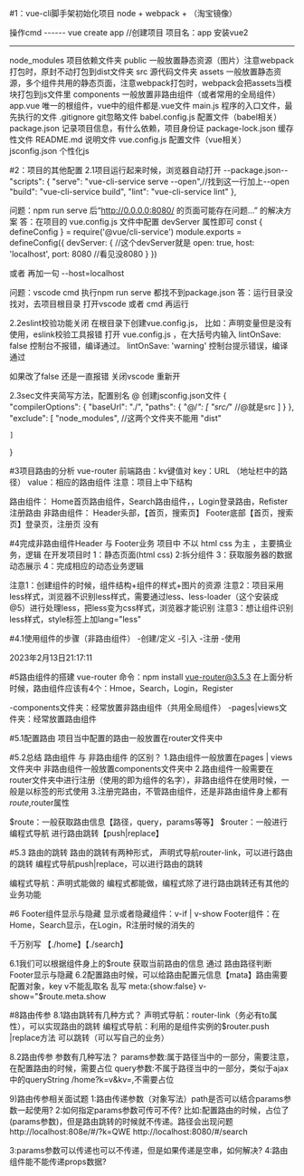 #1：vue-cli脚手架初始化项目
node + webpack + （淘宝镜像）

操作cmd ------ vue create app  //创建项目 项目名：app
安装vue2

----------------------------------------------------

node_modules            项目依赖文件夹
public                  一般放置静态资源（图片）注意webpack打包时，原封不动打包到dist文件夹
src                     源代码文件夹
    assets              一般放置静态资源，多个组件共用的静态页面，注意webpack打包时，webpack会把assets当模块打包到js文件里
    components          一般放置非路由组件（或者常用的全局组件）
    app.vue             唯一的根组件，vue中的组件都是.vue文件
    main.js             程序的入口文件，最先执行的文件
.gitignore              git忽略文件
babel.config.js         配置文件（babel相关）
package.json            记录项目信息，有什么依赖，项目身份证
package-lock.json       缓存性文件
README.md               说明文件
vue.config.js           配置文件（vue相关）
jsconfig.json           个性化js


#2：项目的其他配置
2.1项目运行起来时候，浏览器自动打开
--package.json--
  "scripts": {
    "serve": "vue-cli-service serve --open",//找到这一行加上--open
    "build": "vue-cli-service build",
    "lint": "vue-cli-service lint"
  },

问题：npm run serve  后“http://0.0.0.0:8080/ 的页面可能存在问题...” 的解决方案
答：在项目的 vue.config.js 文件中配置 devServer 属性即可
const { defineConfig } = require('@vue/cli-service')
module.exports = defineConfig({
  devServer: {                            //这个devServer就是
    open: true,
    host: 'localhost',
    port: 8080                            //看见没8080 
  }
})

或者 再加一句          --host=localhost



问题：vscode cmd 执行npm run serve 都找不到package.json
答：运行目录没找对，去项目根目录 打开vscode 或者 cmd 再运行

2.2eslint校验功能关闭
在根目录下创建vue.config.js，
比如：声明变量但是没有使用，eslink校验工具报错
打开 vue.config.js ，在大括号内输入
lintOnSave: false 控制台不报错，编译通过。
lintOnSave: 'warning' 控制台提示错误，编译通过

如果改了false 还是一直报错  关闭vscode  重新开 


2.3sec文件夹简写方法，配置别名 @
创建jsconfig.json文件
{
    "compilerOptions": {
        "baseUrl": "./",
        "paths": {
            "@/*": [
                "src/*"     //@就是src
            ]
        }
    },
    "exclude": [
        "node_modules",   //这两个文件夹不能用
        "dist"
        
    ]
}


#3项目路由的分析
vue-router
前端路由：kv键值对
key：URL （地址栏中的路径）
value：相应的路由组件
注意：项目上中下结构

路由组件：
Home首页路由组件，Search路由组件，，Login登录路由，Refister注册路由
非路由组件：
Header头部，【首页，搜索页】
Footer底部【首页，搜索页】登录页，注册页 没有

#4完成非路由组件Header 与 Footer业务
项目中 不以 html css 为主 ，主要搞业务，逻辑
在开发项目时
1：静态页面(html css)
2:拆分组件
3：获取服务器的数据动态展示
4：完成相应的动态业务逻辑

注意1：创建组件的时候，组件结构+组件的样式+图片的资源
注意2：项目采用less样式，浏览器不识别less样式，需要通过less、less-loader（这个安装成@5）进行处理less，把less变为css样式，浏览器才能识别
注意3：想让组件识别less样式，style标签上加lang="less"

#4.1使用组件的步骤（非路由组件）
-创建/定义
-引入
-注册
-使用

2023年2月13日21:17:11

#5路由组件的搭建
vue-router
命令：npm install vue-router@3.5.3 
在上面分析时候，路由组件应该有4个：Hmoe，Search，Login，Register

-components文件夹：经常放置非路由组件（共用全局组件）
-pages|views文件夹：经常放置路由组件

#5.1配置路由
项目当中配置的路由一般放置在router文件夹中

#5.2总结
路由组件 与 非路由组件 的区别？
1.路由组件一般放置在pages | views 文件夹中 非路由组件一般放置components文件夹中
2.路由组件一般需要在router文件夹中进行注册（使用的即为组件的名字），非路由组件在使用时候，一般是以标签的形式使用
3.注册完路由，不管路由组件，还是非路由组件身上都有$route,$router属性

$route：一般获取路由信息【路径，query，params等等】
$router：一般进行编程式导航 进行路由跳转【push|replace】

#5.3 路由的跳转
路由的跳转有两种形式，
声明式导航router-link，可以进行路由的跳转
编程式导航push|replace，可以进行路由的跳转

编程式导航：声明式能做的 编程式都能做，编程式除了进行路由跳转还有其他的业务功能

#6 Footer组件显示与隐藏
显示或者隐藏组件：v-if  |  v-show
Footer组件：在Home，Search显示，在Login，R注册时候的消失的
<Footer v-show="$route.path=='/home'||$route.path=='/search'"></Footer>  
千万别写 【./home】【./search】

6.1我们可以根据组件身上的$route 获取当前路由的信息 通过 路由路径判断Footer显示与隐藏
6.2配置路由时候，可以给路由配置元信息【mata】路由需要配置对象，key v不能乱取名 乱写 
meta:{show:false}
 v-show="$route.meta.show

 #8路由传参
 8.1路由跳转有几种方式？
 声明式导航：router-link（务必有to属性），可以实现路由的跳转
 编程式导航：利用的是组件实例的$router.push |replace方法 可以跳转（可以写自己的业务）

 8.2路由传参 参数有几种写法？
 params参数:属于路径当中的一部分，需要注意，在配置路由的时候，需要占位
query参数:不属于路径当中的一部分，类似于ajax中的queryString     /home?k=v&kv=,不需要占位

9)路由传参相关面试题
1:路由传递参数（对象写法）path是否可以结合params参数一起使用?
2:如何指定params参数可传可不传?
比如:配置路由的时候，占位了(params参数)，但是路由跳转的时候就不传递。路径会出现问题
http://localhost:808e/#/?k=QWE
http://localhost:8080/#/search

3:params参数可以传递也可以不传递，但是如果传递是空串，如何解决?
4:路由组件能不能传递props数据?






